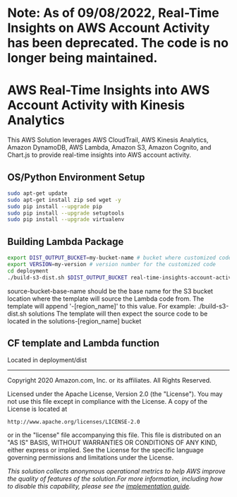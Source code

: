 # Note: As of 09/08/2022, Real-Time Insights on AWS Account Activity has been deprecated. The code is no longer being maintained.

# AWS Real-Time Insights into AWS Account Activity with Kinesis Analytics

This AWS Solution leverages AWS CloudTrail, AWS Kinesis Analytics, Amazon DynamoDB, AWS Lambda, Amazon S3, Amazon Cognito, and Chart.js to provide real-time insights into AWS account activity.

## OS/Python Environment Setup

```bash
sudo apt-get update
sudo apt-get install zip sed wget -y
sudo pip install --upgrade pip
sudo pip install --upgrade setuptools
sudo pip install --upgrade virtualenv
```

## Building Lambda Package

```bash
export DIST_OUTPUT_BUCKET=my-bucket-name # bucket where customized code will reside
export VERSION=my-version # version number for the customized code
cd deployment
./build-s3-dist.sh $DIST_OUTPUT_BUCKET real-time-insights-account-activity $VERSION
```

source-bucket-base-name should be the base name for the S3 bucket location where the template will source the Lambda code from.
The template will append '-[region_name]' to this value.
For example: ./build-s3-dist.sh solutions
The template will then expect the source code to be located in the solutions-[region_name] bucket

## CF template and Lambda function

Located in deployment/dist

---

Copyright 2020 Amazon.com, Inc. or its affiliates. All Rights Reserved.

Licensed under the Apache License, Version 2.0 (the "License"). You may not use this file except in compliance with the License. A copy of the License is located at

    http://www.apache.org/licenses/LICENSE-2.0

or in the "license" file accompanying this file. This file is distributed on an "AS IS" BASIS, WITHOUT WARRANTIES OR CONDITIONS OF ANY KIND, either express or implied. See the License for the specific language governing permissions and limitations under the License.

_This solution collects anonymous operational metrics to help AWS improve the quality of features of the solution.For more information, including how to disable this capability, please see the [implementation guide](https://docs.aws.amazon.com/solutions/latest/real-time-insights-account-activity/appendix-c.html)._
